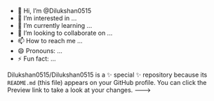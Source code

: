 - 👋 Hi, I’m @Dilukshan0515
- 👀 I’m interested in ...
- 🌱 I’m currently learning ...
- 💞️ I’m looking to collaborate on ...
- 📫 How to reach me ...
- 😄 Pronouns: ...
- ⚡ Fun fact: ...

<!---# 💫 About Me:
I'm currently working on IT Related projects such as Front end development,back end development ,Statistics, and Information Security etc.


## 🌐 Socials:
[![Facebook](https://img.shields.io/badge/Facebook-%231877F2.svg?logo=Facebook&logoColor=white)](https://facebook.com/Dilukshan Anandakumar ) [![Instagram](https://img.shields.io/badge/Instagram-%23E4405F.svg?logo=Instagram&logoColor=white)](https://instagram.com/_ak_dilukshan) [![LinkedIn](https://img.shields.io/badge/LinkedIn-%230077B5.svg?logo=linkedin&logoColor=white)](https://linkedin.com/in/Anandakumar Dilukshan ) [![email](https://img.shields.io/badge/Email-D14836?logo=gmail&logoColor=white)](mailto:dilu030227@gmail.com) 

# 💻 Tech Stack:
![Python](https://img.shields.io/badge/python-3670A0?style=for-the-badge&logo=python&logoColor=ffdd54) ![Cisco](https://img.shields.io/badge/cisco-%23049fd9.svg?style=for-the-badge&logo=cisco&logoColor=black) ![JavaScript](https://img.shields.io/badge/javascript-%23323330.svg?style=for-the-badge&logo=javascript&logoColor=%23F7DF1E) ![CSS3](https://img.shields.io/badge/css3-%231572B6.svg?style=for-the-badge&logo=css3&logoColor=white) ![Apache](https://img.shields.io/badge/apache-%23D42029.svg?style=for-the-badge&logo=apache&logoColor=white) ![Cisco](https://img.shields.io/badge/cisco-%23049fd9.svg?style=for-the-badge&logo=cisco&logoColor=black) ![Python](https://img.shields.io/badge/python-3670A0?style=for-the-badge&logo=python&logoColor=ffdd54) ![Django](https://img.shields.io/badge/django-%23092E20.svg?style=for-the-badge&logo=django&logoColor=white) ![PHP](https://img.shields.io/badge/php-%23777BB4.svg?style=for-the-badge&logo=php&logoColor=white) ![MySQL](https://img.shields.io/badge/mysql-4479A1.svg?style=for-the-badge&logo=mysql&logoColor=white) ![WordPress](https://img.shields.io/badge/WordPress-%23117AC9.svg?style=for-the-badge&logo=WordPress&logoColor=white)
# 📊 GitHub Stats:
![](https://github-readme-stats.vercel.app/api?username=Dilukshan0515&theme=dark&hide_border=false&include_all_commits=false&count_private=false)<br/>
![](https://github-readme-streak-stats.herokuapp.com/?user=Dilukshan0515&theme=dark&hide_border=false)<br/>
![](https://github-readme-stats.vercel.app/api/top-langs/?username=Dilukshan0515&theme=dark&hide_border=false&include_all_commits=false&count_private=false&layout=compact)

## 🏆 GitHub Trophies
![](https://github-profile-trophy.vercel.app/?username=Dilukshan0515&theme=radical&no-frame=false&no-bg=true&margin-w=4)

### ✍️ Random Dev Quote
![](https://quotes-github-readme.vercel.app/api?type=horizontal&theme=radical)

### 🔝 Top Contributed Repo
![](https://github-contributor-stats.vercel.app/api?username=Dilukshan0515&limit=5&theme=dark&combine_all_yearly_contributions=true)

---
[![](https://visitcount.itsvg.in/api?id=Dilukshan0515&icon=0&color=0)](https://visitcount.itsvg.in)

<!-- Proudly created with GPRM ( https://gprm.itsvg.in ) -->
Dilukshan0515/Dilukshan0515 is a ✨ special ✨ repository because its `README.md` (this file) appears on your GitHub profile.
You can click the Preview link to take a look at your changes.
--->
